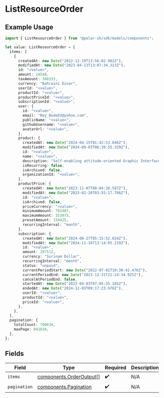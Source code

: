 # ListResourceOrder

## Example Usage

```typescript
import { ListResourceOrder } from "@polar-sh/sdk/models/components";

let value: ListResourceOrder = {
  items: [
    {
      createdAt: new Date("2022-12-19T13:56:02.962Z"),
      modifiedAt: new Date("2023-04-13T13:07:34.313Z"),
      id: "<value>",
      amount: 24548,
      taxAmount: 388333,
      currency: "Bahraini Dinar",
      userId: "<value>",
      productId: "<value>",
      productPriceId: "<value>",
      subscriptionId: "<value>",
      user: {
        id: "<value>",
        email: "Rey_Bode83@yahoo.com",
        publicName: "<value>",
        githubUsername: "<value>",
        avatarUrl: "<value>",
      },
      product: {
        createdAt: new Date("2024-04-15T01:42:53.846Z"),
        modifiedAt: new Date("2024-09-03T06:39:55.329Z"),
        id: "<value>",
        name: "<value>",
        description: "Self-enabling attitude-oriented Graphic Interface",
        isRecurring: false,
        isArchived: false,
        organizationId: "<value>",
      },
      productPrice: {
        createdAt: new Date("2023-11-07T08:04:38.587Z"),
        modifiedAt: new Date("2023-02-26T03:55:17.766Z"),
        id: "<value>",
        isArchived: false,
        priceCurrency: "<value>",
        minimumAmount: 703407,
        maximumAmount: 353075,
        presetAmount: 154425,
        recurringInterval: "month",
      },
      subscription: {
        createdAt: new Date("2024-08-27T05:15:52.024Z"),
        modifiedAt: new Date("2024-11-16T13:14:05.219Z"),
        id: "<value>",
        amount: 207512,
        currency: "Surinam Dollar",
        recurringInterval: "month",
        status: "unpaid",
        currentPeriodStart: new Date("2022-07-01T10:30:42.476Z"),
        currentPeriodEnd: new Date("2023-12-31T21:24:34.925Z"),
        cancelAtPeriodEnd: false,
        startedAt: new Date("2022-04-03T07:05:35.185Z"),
        endedAt: new Date("2024-12-03T09:17:23.978Z"),
        userId: "<value>",
        productId: "<value>",
        priceId: "<value>",
      },
    },
  ],
  pagination: {
    totalCount: 700634,
    maxPage: 841816,
  },
};
```

## Fields

| Field                                                              | Type                                                               | Required                                                           | Description                                                        |
| ------------------------------------------------------------------ | ------------------------------------------------------------------ | ------------------------------------------------------------------ | ------------------------------------------------------------------ |
| `items`                                                            | [components.OrderOutput](../../models/components/orderoutput.md)[] | :heavy_check_mark:                                                 | N/A                                                                |
| `pagination`                                                       | [components.Pagination](../../models/components/pagination.md)     | :heavy_check_mark:                                                 | N/A                                                                |